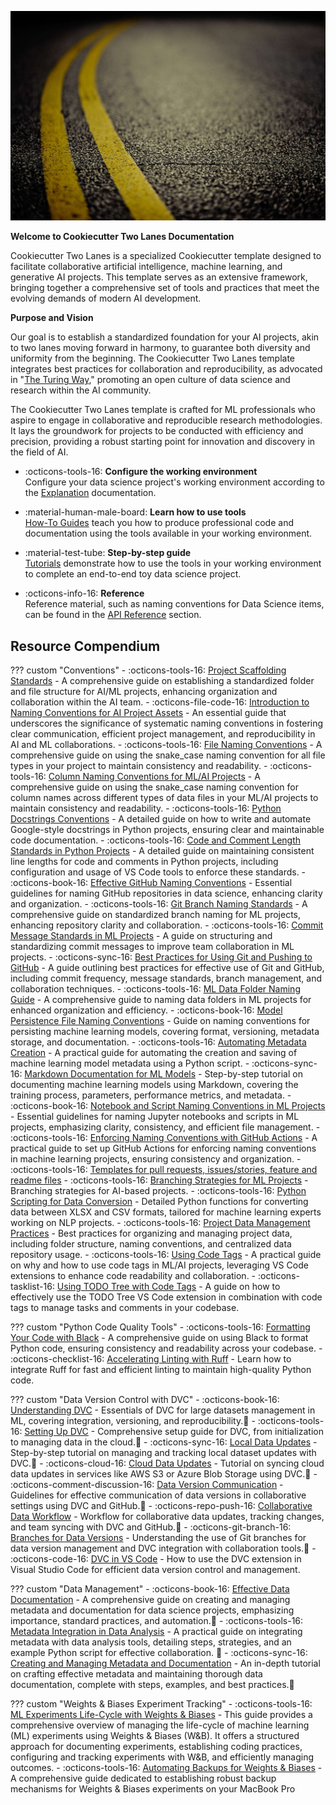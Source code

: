 ![](assets/logo-gh-02.jpeg)

**Welcome to Cookiecutter Two Lanes Documentation**

Cookiecutter Two Lanes is a specialized Cookiecutter template designed to
facilitate collaborative artificial intelligence, machine learning, and
generative AI projects. This template serves as an extensive framework,
bringing together a comprehensive set of tools and practices that meet
the evolving demands of modern AI development.

**Purpose and Vision**

Our goal is to establish a standardized foundation for your AI
projects, akin to two lanes moving forward in harmony, to guarantee
both diversity and uniformity from the beginning. The Cookiecutter Two
Lanes template integrates best practices for collaboration and
reproducibility, as advocated in "[The Turing
Way](https://the-turing-way.netlify.app/index.html)," promoting an open
culture of data science and research within the AI community.

The Cookiecutter Two Lanes template is crafted for ML professionals who
aspire to engage in collaborative and reproducible research
methodologies. It lays the groundwork for projects to be conducted with
efficiency and precision, providing a robust starting point for
innovation and discovery in the field of AI.

<!--
The documentation follows the best practice for project documentation as
described by Daniele Procida in the [Diátaxis documentation
framework](https://diataxis.fr/).
-->

<div class="grid cards" markdown>

- :octicons-tools-16: **Configure the working environment**  
  Configure your data science project's working environment according to the [Explanation](explanation/toc-explanation.md) documentation.

- :material-human-male-board: **Learn how to use tools**  
  [How-To Guides](how-to-guides/toc-how-to-guides.md) teach you how to produce professional code and documentation using the tools available in your working environment.

- :material-test-tube: **Step-by-step guide**  
  [Tutorials](tutorials/toc-tutorials.md) demonstrate how to use the tools in your working environment to complete an end-to-end toy data science project.

- :octicons-info-16: **Reference**  
  Reference material, such as naming conventions for Data Science items, can be found in the [API Reference](api-reference/toc-api-reference.md) section.

</div>

## Resource Compendium

??? custom "Conventions"
    - :octicons-tools-16: [Project Scaffolding Standards](how-to-guides/project-scaffolding-standards.md) - A comprehensive guide on establishing a standardized folder and file structure for AI/ML projects, enhancing organization and collaboration within the AI team.
    - :octicons-file-code-16: [Introduction to Naming Conventions for AI Project Assets](explanation/naming-conventions.md) - An essential guide that underscores the significance of systematic naming conventions in fostering clear communication, efficient project management, and reproducibility in AI and ML collaborations.
    -	:octicons-tools-16: [File Naming Conventions](how-to-guides/file-naming-conventions.md) - A comprehensive guide on using the snake_case naming convention for all file types in your project to maintain consistency and readability.
    - :octicons-tools-16: [Column Naming Conventions for ML/AI Projects](how-to-guides/column-naming-conventions.md) - A comprehensive guide on using the snake_case naming convention for column names across different types of data files in your ML/AI projects to maintain consistency and readability.
    - :octicons-tools-16: [Python Docstrings Conventions](how-to-guides/python-docstrings-conventions.md) - A detailed guide on how to write and automate Google-style docstrings in Python projects, ensuring clear and maintainable code documentation.
    - :octicons-tools-16: [Code and Comment Length Standards in Python Projects](how-to-guides/python-line-lenght-standards.md) - A detailed guide on maintaining consistent line lengths for code and comments in Python projects, including configuration and usage of VS Code tools to enforce these standards.
    - :octicons-book-16: [Effective GitHub Naming Conventions](explanation/github-naming-conventions.md) - Essential guidelines for naming GitHub repositories in data science, enhancing clarity and organization.
    - :octicons-tools-16: [Git Branch Naming Standards](how-to-guides/git-branch-naming-standards.md) - A comprehensive guide on standardized branch naming for ML projects, enhancing repository clarity and collaboration.
    - :octicons-tools-16: [Commit Message Standards in ML Projects](how-to-guides/commit-message-standards-ml.md) - A guide on structuring and standardizing commit messages to improve team collaboration in ML projects.
    - :octicons-sync-16: [Best Practices for Using Git and Pushing to GitHub](how-to-guides/pushing-to-githug-best-practices.md) - A guide outlining best practices for effective use of Git and GitHub, including commit frequency, message standards, branch management, and collaboration techniques.
    - :octicons-tools-16: [ML Data Folder Naming Guide](how-to-guides/ml-data-folder-naming.md) - A comprehensive guide to naming data folders in ML projects for enhanced organization and efficiency.
    - :octicons-book-16: [Model Persistence File Naming Conventions](explanation/model-persistence-naming-conventions.md) - Guide on naming conventions for persisting machine learning models, covering format, versioning, metadata storage, and documentation.
    - :octicons-tools-16: [Automating Metadata Creation](how-to-guides/machine-learning-metadata-automation.md) - A practical guide for automating the creation and saving of machine learning model metadata using a Python script.
    - :octicons-sync-16: [Markdown Documentation for ML Models](tutorials/markdown-ml-model-documentation.md) - Step-by-step tutorial on documenting machine learning models using Markdown, covering the training process, parameters, performance metrics, and metadata.
    - :octicons-book-16: [Notebook and Script Naming Conventions in ML Projects](explanation/ml-naming-conventions.md) - Essential guidelines for naming Jupyter notebooks and scripts in ML projects, emphasizing clarity, consistency, and efficient file management.
    - :octicons-tools-16: [Enforcing Naming Conventions with GitHub Actions](how-to-guides/github-actions-naming-convention.md) - A practical guide to set up GitHub Actions for enforcing naming conventions in machine learning projects, ensuring consistency and organization.
    - :octicons-tools-16: [Templates for pull requests, issues/stories, feature and readme files](how-to-guides/templates.md)
    - :octicons-tools-16: [Branching Strategies for ML Projects](how-to-guides/branching-strategy.md) - Branching strategies for AI-based projects.
    - :octicons-tools-16: [Python Scripting for Data Conversion](how-to-guides/data-conversion-from-xlsx-to-csv.md) - Detailed Python functions for converting data between XLSX and CSV formats, tailored for machine learning experts working on NLP projects.
    - :octicons-tools-16: [Project Data Management Practices](how-to-guides/data_management_practices.md) - Best practices for organizing and managing project data, including folder structure, naming conventions, and centralized data repository usage.
    - :octicons-tools-16: [Using Code Tags](how-to-guides/using-code-tags.md) - A practical guide on why and how to use code tags in ML/AI projects, leveraging VS Code extensions to enhance code readability and collaboration.
    - :octicons-tasklist-16: [Using TODO Tree with Code Tags](how-to-guides/using-todo-tree-with-code-tags.md) - A guide on how to effectively use the TODO Tree VS Code extension in combination with code tags to manage tasks and comments in your codebase.

??? custom "Python Code Quality Tools"
    - :octicons-tools-16: [Formatting Your Code with Black](tutorials/black-formatter.md) - A comprehensive guide on using Black to format Python code, ensuring consistency and readability across your codebase.
    - :octicons-checklist-16: [Accelerating Linting with Ruff](tutorials/ruff-linter.md) - Learn how to integrate Ruff for fast and efficient linting to maintain high-quality Python code.

??? custom "Data Version Control with DVC"
    - :octicons-book-16: [Understanding DVC](explanation/dvc-understanding-dvs.md) - Essentials of DVC for large datasets management in ML, covering integration, versioning, and reproducibility.:construction:
    - :octicons-tools-16: [Setting Up DVC](how-to-guides/dvc-set-up.md) - Comprehensive setup guide for DVC, from initialization to managing data in the cloud.:construction:
    - :octicons-sync-16: [Local Data Updates](tutorials/dvc-local.md) - Step-by-step tutorial on managing and tracking local dataset updates with DVC.:construction:
    - :octicons-cloud-16: [Cloud Data Updates](tutorials/dvc-cloud.md) - Tutorial on syncing cloud data updates in services like AWS S3 or Azure Blob Storage using DVC.:construction:
    - :octicons-comment-discussion-16: [Data Version Communication](how-to-guides/dvc-communication.md) - Guidelines for effective communication of data versions in collaborative settings using DVC and GitHub.:construction:
    - :octicons-repo-push-16: [Collaborative Data Workflow](tutorials/dvc-collaboration.md) - Workflow for collaborative data updates, tracking changes, and team syncing with DVC and GitHub.:construction:
    - :octicons-git-branch-16: [Branches for Data Versions](explanation/dvc-git-branches.md) - Understanding the use of Git branches for data version management and DVC integration with collaboration tools.:construction:
    - :octicons-code-16: [DVC in VS Code](how-to-guides/dvc-vscode-extension.md) - How to use the DVC extension in Visual Studio Code for efficient data version control and management.

??? custom "Data Management"
    - :octicons-book-16: [Effective Data Documentation](explanation/effective-data-documentation.md) - A comprehensive guide on creating and managing metadata and documentation for data science projects, emphasizing importance, standard practices, and automation.:construction:
    - :octicons-tools-16: [Metadata Integration in Data
    Analysis](how-to-guides/metadata-integration-data-analysis.md) - A
    practical guide on integrating metadata with data analysis tools,
    detailing steps, strategies, and an example Python script for
    effective collaboration. :construction:
    - :octicons-sync-16: [Creating and Managing Metadata and Documentation](tutorials/creating-managing-metadata-documentation.md) - An in-depth tutorial on crafting effective metadata and maintaining thorough data documentation, complete with steps, examples, and best practices.:construction:

??? custom "Weights & Biases Experiment Tracking"
    - :octicons-tools-16: [ML Experiments Life-Cycle with Weights & Biases](how-to-guides/wandb-experiment-tracking-rag.md) - This guide provides a comprehensive overview of managing the life-cycle of machine learning (ML) experiments using Weights & Biases (W&B). It offers a structured approach for documenting experiments, establishing coding practices, configuring and tracking experiments with W&B, and efficiently managing outcomes.
    - :octicons-tools-16: [Automating Backups for Weights & Biases](how-to-guides/automating-wandb-backups.md) - A comprehensive guide dedicated to establishing robust backup mechanisms for Weights & Biases experiments on your MacBook Pro
<!--
## Data Version Control (DVC) Documentation Index

Explore the various aspects of DVC with our tailored documentation, easily accessible through the following sections:

- :octicons-book-16: [Understanding DVC](explanation/dvc-understanding-dvs.md) - Essentials of DVC for large datasets management in ML, covering integration, versioning, and reproducibility.
- :octicons-tools-16: [Setting Up DVC](how-to-guides/dvc-set-up.md) - Comprehensive setup guide for DVC, from initialization to managing data in the cloud.
- :octicons-sync-16: [Local Data Updates](tutorials/dvc-local.md) - Step-by-step tutorial on managing and tracking local dataset updates with DVC.
- :octicons-cloud-16: [Cloud Data Updates](tutorials/dvc-cloud.md) - Tutorial on syncing cloud data updates in services like AWS S3 or Azure Blob Storage using DVC.
- :octicons-comment-discussion-16: [Data Version Communication](how-to-guides/dvc-communication.md) - Guidelines for effective communication of data versions in collaborative settings using DVC and GitHub.
- :octicons-repo-push-16: [Collaborative Data Workflow](tutorials/dvc-collaboration.md) - Workflow for collaborative data updates, tracking changes, and team syncing with DVC and GitHub.
- :octicons-git-branch-16: [Branches for Data Versions](explanation/dvc-git-branches.md) - Understanding the use of Git branches for data version management and DVC integration with collaboration tools.
- :octicons-code-16: [DVC in VS Code](how-to-guides/dvc-vscode-extension.md) - How to use the DVC extension in Visual Studio Code for efficient data version control and management.
-->